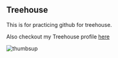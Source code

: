 ## Treehouse

This is for practicing github for treehouse.

Also checkout my Treehouse profile [here](https://teamtreehouse.com/suefreas)

![thumbsup](https://user-images.githubusercontent.com/21160348/40284834-a3ab671e-5c62-11e8-81a2-ff85b89d38fa.JPG)

